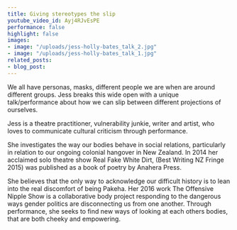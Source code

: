 ```yaml
---
title: Giving stereotypes the slip
youtube_video_id: Ayj4RJvEsPE
performance: false
highlight: false
images:
- image: "/uploads/jess-holly-bates_talk_2.jpg"
- image: "/uploads/jess-holly-bates_talk_1.jpg"
related_posts:
- blog_post: 
---
```


We all have personas, masks, different people we are when are around different groups. Jess breaks this wide open with a unique talk/performance about how we can slip between different projections of ourselves.

Jess is a theatre practitioner, vulnerability junkie, writer and artist, who loves to communicate cultural criticism through performance.

She investigates the way our bodies behave in social relations, particularly in relation to our ongoing colonial hangover in New Zealand. In 2014 her acclaimed solo theatre show Real Fake White Dirt, (Best Writing NZ Fringe 2015) was published as a book of poetry by Anahera Press.

She believes that the only way to acknowledge our difficult history is to lean into the real discomfort of being Pakeha. Her 2016 work The Offensive Nipple Show is a collaborative body project responding to the dangerous ways gender politics are disconnecting us from one another. Through performance, she seeks to find new ways of looking at each others bodies, that are both cheeky and empowering.